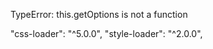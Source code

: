 TypeError: this.getOptions is not a function


  "css-loader": "^5.0.0",
    "style-loader": "^2.0.0",